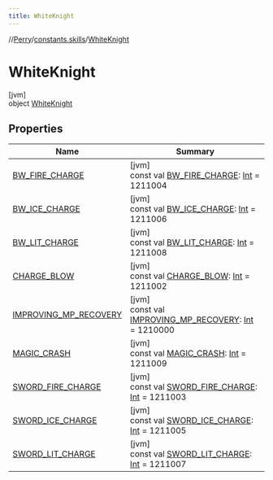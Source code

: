 ```yaml
---
title: WhiteKnight
---
```

//[Perry](../../../index.html)/[constants.skills](../index.html)/[WhiteKnight](index.html)



# WhiteKnight



[jvm]\
object [WhiteKnight](index.html)



## Properties


| Name | Summary |
|---|---|
| [BW_FIRE_CHARGE](-b-w_-f-i-r-e_-c-h-a-r-g-e.html) | [jvm]<br>const val [BW_FIRE_CHARGE](-b-w_-f-i-r-e_-c-h-a-r-g-e.html): [Int](https://kotlinlang.org/api/latest/jvm/stdlib/kotlin/-int/index.html) = 1211004 |
| [BW_ICE_CHARGE](-b-w_-i-c-e_-c-h-a-r-g-e.html) | [jvm]<br>const val [BW_ICE_CHARGE](-b-w_-i-c-e_-c-h-a-r-g-e.html): [Int](https://kotlinlang.org/api/latest/jvm/stdlib/kotlin/-int/index.html) = 1211006 |
| [BW_LIT_CHARGE](-b-w_-l-i-t_-c-h-a-r-g-e.html) | [jvm]<br>const val [BW_LIT_CHARGE](-b-w_-l-i-t_-c-h-a-r-g-e.html): [Int](https://kotlinlang.org/api/latest/jvm/stdlib/kotlin/-int/index.html) = 1211008 |
| [CHARGE_BLOW](-c-h-a-r-g-e_-b-l-o-w.html) | [jvm]<br>const val [CHARGE_BLOW](-c-h-a-r-g-e_-b-l-o-w.html): [Int](https://kotlinlang.org/api/latest/jvm/stdlib/kotlin/-int/index.html) = 1211002 |
| [IMPROVING_MP_RECOVERY](-i-m-p-r-o-v-i-n-g_-m-p_-r-e-c-o-v-e-r-y.html) | [jvm]<br>const val [IMPROVING_MP_RECOVERY](-i-m-p-r-o-v-i-n-g_-m-p_-r-e-c-o-v-e-r-y.html): [Int](https://kotlinlang.org/api/latest/jvm/stdlib/kotlin/-int/index.html) = 1210000 |
| [MAGIC_CRASH](-m-a-g-i-c_-c-r-a-s-h.html) | [jvm]<br>const val [MAGIC_CRASH](-m-a-g-i-c_-c-r-a-s-h.html): [Int](https://kotlinlang.org/api/latest/jvm/stdlib/kotlin/-int/index.html) = 1211009 |
| [SWORD_FIRE_CHARGE](-s-w-o-r-d_-f-i-r-e_-c-h-a-r-g-e.html) | [jvm]<br>const val [SWORD_FIRE_CHARGE](-s-w-o-r-d_-f-i-r-e_-c-h-a-r-g-e.html): [Int](https://kotlinlang.org/api/latest/jvm/stdlib/kotlin/-int/index.html) = 1211003 |
| [SWORD_ICE_CHARGE](-s-w-o-r-d_-i-c-e_-c-h-a-r-g-e.html) | [jvm]<br>const val [SWORD_ICE_CHARGE](-s-w-o-r-d_-i-c-e_-c-h-a-r-g-e.html): [Int](https://kotlinlang.org/api/latest/jvm/stdlib/kotlin/-int/index.html) = 1211005 |
| [SWORD_LIT_CHARGE](-s-w-o-r-d_-l-i-t_-c-h-a-r-g-e.html) | [jvm]<br>const val [SWORD_LIT_CHARGE](-s-w-o-r-d_-l-i-t_-c-h-a-r-g-e.html): [Int](https://kotlinlang.org/api/latest/jvm/stdlib/kotlin/-int/index.html) = 1211007 |

